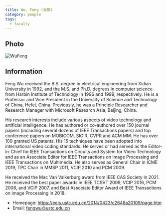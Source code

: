 ```yaml
---
title: Wu, Feng (吴枫)
category: people
tags:
  - faculty
---
```


## Photo
![WuFeng](https://eeis.ustc.edu.cn/_upload/article/images/56/5c/f53399c6428698736f530be85f87/232088f2-5aaf-4372-bb14-ddba0e7f9d3a_s.jpg)

## Information
Feng Wu received the B.S. degree in electrical engineering from Xidian University in 1992, and the M.S. and Ph.D. degrees in computer science from Harbin Institute of Technology in 1996 and 1999, respectively. He is a Professor and Vice President in the University of Science and Technology of China, Hefei, China. Previously, he was a Principle Researcher and Research Manager with Microsoft Research Asia, Beijing, China.

His research interests include various aspects of video technology and artificial intelligence. He has authored or co-authored over 150 journal papers (including several dozens of IEEE Transactions papers) and top conference papers on MOBICOM, SIGIR, CVPR and ACM MM. He has over 100 granted US patents. His 15 techniques have been adopted into international video coding standards. He serves or had served as the Editor-in-Chief for IEEE Transactions on Circuits and System for Video Technology and as an Associate Editor for IEEE Transactions on Image Processing and IEEE Transactions on Multimedia. He also serves as General Chair in ICME 2019, TPC Chair in MMSP 2011, VCIP 2010 and PCM 2009.

He received the Mac Van Valkerburg award from IEEE CAS Society in 2021. He received the best paper awards in IEEE TCSVT 2009, VCIP 2016, PCM 2008, and VCIP 2007, and Best Associate Editor Award of IEEE Transactions on Image Processing in 2018.

- Homepage: <https://eeis.ustc.edu.cn/2014/0423/c2648a20109/page.htm>
- Email: fengwu@ustc.edu.cn
